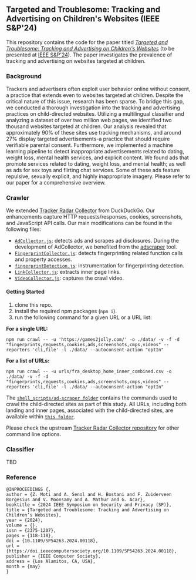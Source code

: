 ## Targeted and Troublesome: Tracking and Advertising on Children's Websites (IEEE S&P'24)

This repository contains the code for the paper titled [_Targeted and Troublesome: Tracking and Advertising on Children's Websites_](https://arxiv.org/abs/2308.04887) (to be presented at [IEEE S&P'24](https://sp2024.ieee-security.org/)). The paper investigates the prevalence of tracking and advertising on websites targeted at children.

### Background
Trackers and advertisers often exploit user behavior online without consent, a practice that extends even to websites targeted at children. Despite the critical nature of this issue, research has been sparse. To bridge this gap, we conducted a thorough investigation into the tracking and advertising practices on child-directed websites. Utilizing a multilingual classifier and analyzing a dataset of over two million web pages, we identified two thousand websites targeted at children. Our analysis revealed that approximately 90% of these sites use tracking mechanisms, and around 27% display targeted advertisements-a practice that should require verifiable parental consent. Furthermore, we implemented a machine learning pipeline to detect inappropriate advertisements related to dating, weight loss, mental health services, and explicit content. We found ads that promote services related to dating, weight loss, and mental health; as well as ads for sex toys and flirting chat services. Some of these ads feature repulsive, sexually explicit, and highly inappropriate imagery. Please refer to our paper for a comprehensive overview.

### Crawler
We extended [Tracker Radar Collector](https://github.com/duckduckgo/tracker-radar-collector) from DuckDuckGo. Our enhancements capture HTTP requests/responses, cookies,
screenshots, and JavaScript API calls. Our main modifications can be found in the following files:
- [`AdCollector.js`](https://github.com/asumansenol/targeted-and-troublesome-crawler/blob/main/collectors/AdCollector.js): detects ads and scrapes ad
disclosures. During the development of AdCollector, we benefited from the [adscraper](https://github.com/UWCSESecurityLab/adscraper) tool.
- [`FingerprintCollector.js`](https://github.com/asumansenol/targeted-and-troublesome-crawler/blob/main/collectors/FingerprintCollector.js): detects fingerprinting related function calls and property accesses.
- [`fingerprintDetection.js`](https://github.com/asumansenol/targeted-and-troublesome-crawler/blob/main/helpers/fingerprintDetection.js): instrumentation for fingerprinting detection.
- [`LinkCollector.js`](https://github.com/asumansenol/targeted-and-troublesome-crawler/blob/main/collectors/LinkCollector.js): extracts inner page links.
- [`VideoCollector.js`](https://github.com/asumansenol/targeted-and-troublesome-crawler/blob/main/collectors/VideoCollector.js): captures the crawl video.

#### Getting Started 
1. clone this repo.
2. install the required npm packages (`npm i`).
3. run the following command for a given URL or a URL list:

**For a single URL:** 

```npm run crawl -- -u 'https://games2jolly.com/' -o ./data/ -v -f -d "fingerprints,requests,cookies,ads,screenshots,cmps,videos" --reporters 'cli,file' -l ./data/ --autoconsent-action "optIn"```

**For a list of URLs:** 

```npm run crawl -- -u urls/fra_desktop_home_inner_combined.csv -o ./data/ -v -f -d "fingerprints,requests,cookies,ads,screenshots,cmps,videos" --reporters 'cli,file' -l ./data/ --autoconsent-action "optIn"```

The [`shell_scripts/ad-scraper folder`](https://github.com/asumansenol/targeted-and-troublesome-crawler/blob/main/shell_scripts/ad-scraper) contains the commands used to crawl the child-directed sites as part of this study.
All URLs, including both landing and inner pages, associated with the child-directed sites, are available within [`this folder`](https://github.com/asumansenol/targeted-and-troublesome-crawler/blob/main/urls).

Please check the upstream [Tracker Radar Collector repository](https://github.com/duckduckgo/tracker-radar-collector/) for other command line options.

### Classifier
TBD

### Reference
```
@INPROCEEDINGS {,
author = {Z. Moti and A. Senol and H. Bostani and F. Zuiderveen Borgesius and V. Moonsamy and A. Mathur and G. Acar},
booktitle = {2024 IEEE Symposium on Security and Privacy (SP)},
title = {Targeted and Troublesome: Tracking and Advertising on Children’s Websites},
year = {2024},
volume = {},
issn = {2375-1207},
pages = {118-118},
doi = {10.1109/SP54263.2024.00118},
url = {https://doi.ieeecomputersociety.org/10.1109/SP54263.2024.00118},
publisher = {IEEE Computer Society},
address = {Los Alamitos, CA, USA},
month = {may}
}
```
